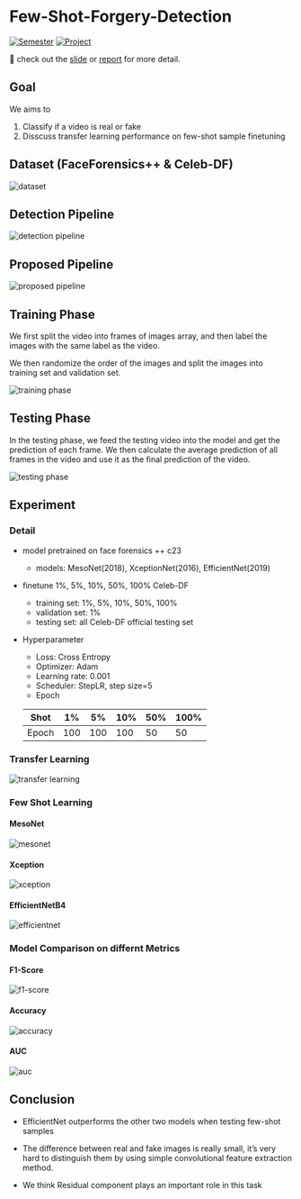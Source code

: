 # Few-Shot-Forgery-Detection

[![Semester](https://img.shields.io/badge/Semester-Spring%202024-blue)]() [![Project](https://img.shields.io/badge/Project-Deep%20Learning%20Final%20Presentation-orange)]()

🚀 check out the [slide](document/Slide.pdf) or [report](document/Report.pdf) for more detail.

## Goal
We aims to 
1. Classify if a video is real or fake
2. Disscuss transfer learning performance on few-shot sample finetuning


## Dataset (FaceForensics++ & Celeb-DF)
![dataset](src/dataset.png)

## Detection Pipeline
![detection pipeline](src/detection_pipeline.png)

## Proposed Pipeline
![proposed pipeline](src/proposed_pipeline.png)


## Training Phase

We first split the video into frames of images array, and then label the images with the same label as the video. 

We then randomize the order of the images and split the images into training set and validation set.

![training phase](src/training_phase.png)

## Testing Phase

In the testing phase, we feed the testing video into the model and get the prediction of each frame. We then calculate the average prediction of all frames in the video and use it as the final prediction of the video.

![testing phase](src/testing_phase.png)

## Experiment

### Detail
- model pretrained on face forensics ++  c23
    - models: MesoNet(2018), XceptionNet(2016), EfficientNet(2019)
- finetune 1%, 5%, 10%, 50%, 100% Celeb-DF
    - training set: 1%, 5%, 10%, 50%, 100% 
    - validation set: 1%
    - testing set: all Celeb-DF official testing set
- Hyperparameter
    - Loss: Cross Entropy
    - Optimizer: Adam
    - Learning rate: 0.001
    - Scheduler: StepLR, step size=5
    - Epoch
    
    |Shot|1%|5%|10%|50%|100%|
    |---|---|---|---|---|---|
    |Epoch|100|100|100|50|50|

### Transfer Learning
![transfer learning](src/transfer_learning.png)


### Few Shot Learning
#### MesoNet
![mesonet](src/mesonet.png)
#### Xception
![xception](src/xception.png)
#### EfficientNetB4
![efficientnet](src/efficientnet.png)

### Model Comparison on differnt Metrics
#### F1-Score

![f1-score](src/f1-score.png)

#### Accuracy

![accuracy](src/accuracy.png)

#### AUC

![auc](src/auc.png)

## Conclusion
- EfficientNet outperforms the other two models when testing few-shot samples

- The difference between real and fake images is really small, it’s very hard to distinguish them by using simple convolutional feature extraction method.

- We think Residual component plays an important role in this task
